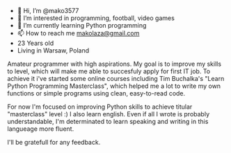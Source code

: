 - 👋 Hi, I’m @mako3577
- 👀 I’m interested in programming, football, video games
- 🌱 I’m currently learning Python programming
- 📫 How to reach me makolaza@gmail.com
- 23 Years old
- Living in Warsaw, Poland

Amateur programmer with high aspirations. My goal is to improve my skills to level, which will make me able to succesfuly apply for first IT job.
To achieve it i've started some online courses including Tim Buchalka's "Learn Python Programming Masterclass", which helped me a lot to write my own functions 
or simple programs using clean, easy-to-read code.

For now I'm focused on improving Python skills to achieve titular "masterclass" level :)
I also learn english. Even if all I wrote is probably understandable, I'm determinated to learn speaking and writing in this langueage more fluent.


I'll be gratefull for any feedback.


<!---
mako3577/mako3577 is a ✨ special ✨ repository because its `README.md` (this file) appears on your GitHub profile.
You can click the Preview link to take a look at your changes.
--->
